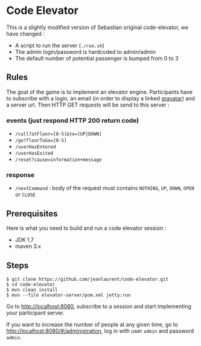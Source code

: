 Code Elevator
=============

This is a slightly modified version of Sebastian original code-elevator, we have changed :
* A script to run the server (`./run.sh`)
* The admin login/password is hardcoded to admin/admin
* The default number of potential passenger is bumped from 0 to 3


Rules
-----

The goal of the game is to implement an elevator engine. Participants have to subscribe with a login, an email (in order
to display a linked [gravatar](http://www.gravatar.com)) and a server url. Then HTTP GET requests will be send to this
server :

### events (just respond HTTP 200 return code)

- `/call?atFloor=[0-5]&to=[UP|DOWN]`
- `/go?floorToGo=[0-5]`
- `/userHasEntered`
- `/userHasExited`
- `/reset?cause=information+message`

### response

- `/nextCommand` : body of the request must contains `NOTHING`, `UP`, `DOWN`, `OPEN` or `CLOSE`

Prerequisites
-------------

Here is what you need to build and run a code elevator session :

- JDK 1.7
- maven 3.x

Steps
-----

    $ git clone https://github.com/jeanlaurent/code-elevator.git
    $ cd code-elevator
    $ mvn clean install
    $ mvn --file elevator-server/pom.xml jetty:run

Go to [http://localhost:8080](http://localhost:8080), subscribe to a session and start implementing your participant
server.

If you want to increase the number of people at any given time, go to [http://localhost:8080/#/administration](http://localhost:8080/#/administration), log in with user
`admin` and password `admin`.
